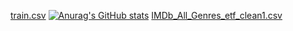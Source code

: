[train.csv](https://github.com/VladKost999/My-Great-Herota-2/files/9820597/train.csv)
[![Anurag's GitHub stats](https://github-readme-stats.vercel.app/api?username=VladKost999)](https://github.com/ValdKost999/github-readme-stats)
[IMDb_All_Genres_etf_clean1.csv](https://github.com/VladKost999/My-Great-Herota-2/files/9971316/IMDb_All_Genres_etf_clean1.csv)
